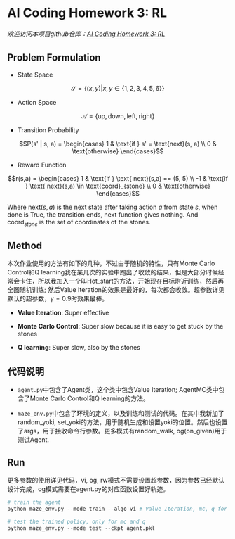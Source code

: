 # AI Coding Homework 3: RL

###### 欢迎访问本项目github仓库：[AI Coding Homework 3: RL](https://github.com/ChenyuZhangX/ai_rl)

## Problem Formulation

- State Space 

$$\mathcal{S} = \{ (x, y) | x, y \in \{1, 2, 
3, 4, 5, 6\} \}$$

- Action Space 

$$\mathcal{A} = \{ \text{up}, \text{down}, \text{left}, \text{right} \}$$

- Transition Probability 

$$P(s' | s, a) = \begin{cases} 1 & \text{if } s' = \text{next}(s, a) \\ 0 & \text{otherwise} \end{cases}$$

- Reward Function 

$$r(s,a) = \begin{cases} 1 & \text{if } \text{ next}(s,a) == (5, 5) \\ -1 & \text{if } \text{ next}(s,a) \in \text{coord}_{stone} \\ 0 & \text{otherwise} \end{cases}$$

Where $\text{next}(s, a)$ is the next state after taking action $a$ from state $s$, when done is True, the transition ends, $\text{next function}$ gives nothing. And $\text{coord}_{stone}$ is the set of coordinates of the stones.

## Method

本次作业使用的方法有如下的几种，不过由于随机的特性，只有Monte Carlo Control和Q learning我在某几次的实验中跑出了收敛的结果，但是大部分时候经常会卡住，所以我加入一个叫Hot_start的方法，开始现在目标附近训练，然后再全图随机训练; 然后Value Iteration的效果是最好的，每次都会收敛。超参数详见默认的超参数，$\gamma = 0.9$时效果最棒。

- **Value Iteration**: Super effective

- **Monte Carlo Control**: Super slow because it is easy to get stuck by the stones

- **Q learning**: Super slow, also by the stones

## 代码说明

- `agent.py`中包含了Agent类，这个类中包含Value Iteration; AgentMC类中包含了Monte Carlo Control和Q learning的方法。

- `maze_env.py`中包含了环境的定义，以及训练和测试的代码。在其中我新加了random_yoki, set_yoki的方法，用于随机生成和设置yoki的位置。然后也设置了args，用于接收命令行参数。更多模式有random_walk, og(on_given)用于测试Agent.

## Run

更多参数的使用详见代码，vi, og, rw模式不需要设置超参数，因为参数已经默认设计完成，og模式需要在agent.py的对应函数设置好轨迹。

```python
# train the agent
python maze_env.py --mode train --algo vi # Value Iteration, mc, q for Monte Carlo Control, Q learning, og for run on a given track

# test the trained policy, only for mc and q
python maze_env.py --mode test --ckpt agent.pkl 
```






